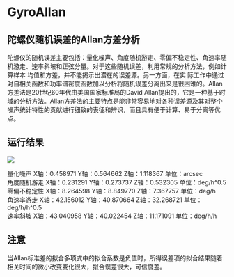 # GyroAllan

## 陀螺仪随机误差的Allan方差分析

陀螺仪的随机误差主要包括：量化噪声、角度随机游走、零偏不稳定性、角速率随机游走、速率斜坡和正弦分量。对于这些随机误差，利用常规的分析方法，例如计算样本 均值和方差，并不能揭示出潜在的误差源。另一方面，在实 际工作中通过对自相关函数和功率谱密度函数加以分析将随机误差分离出来是很困难的。Allan方差法是20世纪60年代由美国国家标准局的David Allan提出的，它是一种基于时域的分析方法。Allan方差法的主要特点是能非常容易地对各种误差源及其对整个噪声统计特性的贡献进行细致的表征和辨识，而且具有便于计算、易于分离等优点。 <br>

## 运行结果

![](https://github.com/XinLiGitHub/GyroAllan/raw/master/Software/untitled.bmp) <br>

量化噪声     X轴：0.458971 Y轴：0.564662 Z轴：1.118367  单位：arcsec <br>
角度随机游走  X轴：0.231291 Y轴：0.273737 Z轴：0.532305  单位：deg/h^0.5 <br>
零偏不稳定性  X轴：8.264598 Y轴：8.849770 Z轴：7.367757  单位：deg/h <br>
角速率游走   X轴：42.156012 Y轴：40.870664 Z轴：32.268721  单位：deg/h/h^0.5 <br>
速率斜坡     X轴：43.040958 Y轴：40.022454 Z轴：11.171091  单位：deg/h/h <br>

## 注意

当Allan标准差的拟合多项式中的拟合系数是负值时，所得误差项的拟合结果随着相关时间的微小改变变化很大，拟合误差很大，可信度差。
